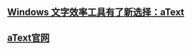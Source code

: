 ## [Windows 文字效率工具有了新选择：aText](https://sspai.com/post/57350)

## [aText官网](https://www.trankynam.com/atext/)